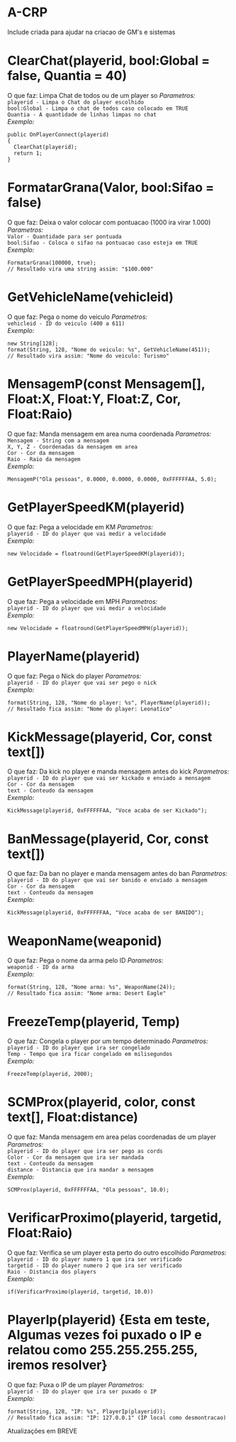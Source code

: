 # A-CRP

Include criada para ajudar na criacao de GM's e sistemas

# ClearChat(playerid, bool:Global = false, Quantia = 40)
O que faz: Limpa Chat de todos ou de um player so
*Parametros:*\
`playerid - Limpa o Chat do player escolhido`\
`bool:Global - Limpa o chat de todos caso colocado em TRUE`\
`Quantia - A quantidade de linhas limpas no chat`\
*Exemplo:*
```
public OnPlayerConnect(playerid)
{
  ClearChat(playerid);
  return 1;
}
```

# FormatarGrana(Valor, bool:Sifao = false)
O que faz: Deixa o valor colocar com pontuacao (1000 ira virar 1.000)
*Parametros:*\
`Valor - Quantidade para ser pontuada`\
`bool:Sifao - Coloca o sifao na pontuacao caso esteja em TRUE`\
*Exemplo:*
```
FormatarGrana(100000, true);
// Resultado vira uma string assim: "$100.000"
```

# GetVehicleName(vehicleid)
O que faz: Pega o nome do veiculo
*Parametros:*\
`vehicleid - ID do veiculo (400 a 611)`\
*Exemplo:*
```
new String[128];
format(String, 128, "Nome do veiculo: %s", GetVehicleName(451));
// Resultado vira assim: "Nome do veiculo: Turismo"
```

# MensagemP(const Mensagem[], Float:X, Float:Y, Float:Z, Cor, Float:Raio)
O que faz: Manda mensagem em area numa coordenada
*Parametros:*\
`Mensagem - String com a mensagem`\
`X, Y, Z - Coordenadas da mensagem em area`\
`Cor - Cor da mensagem`\
`Raio - Raio da mensagem`\
*Exemplo:*
```
MensagemP("Ola pessoas", 0.0000, 0.0000, 0.0000, 0xFFFFFFAA, 5.0);
```

# GetPlayerSpeedKM(playerid)
O que faz: Pega a velocidade em KM 
*Parametros:*\
`playerid - ID do player que vai medir a velocidade`\
*Exemplo:*
```
new Velocidade = floatround(GetPlayerSpeedKM(playerid));
```

# GetPlayerSpeedMPH(playerid)
O que faz: Pega a velocidade em MPH
*Parametros:*\
`playerid - ID do player que vai medir a velocidade`\
*Exemplo:*
```
new Velocidade = floatround(GetPlayerSpeedMPH(playerid));
```

# PlayerName(playerid)
O que faz: Pega o Nick do player
*Parametros:*\
`playerid - ID do player que vai ser pego o nick`\
*Exemplo:*
```
format(String, 128, "Nome do player: %s", PlayerName(playerid));
// Resultado fica assim: "Nome do player: Leonatico"
```

# KickMessage(playerid, Cor, const text[])
O que faz: Da kick no player e manda mensagem antes do kick
*Parametros:*\
`playerid - ID do player que vai ser kickado e enviado a mensagem`\
`Cor - Cor da mensagem`\
`text - Conteudo da mensagem`\
*Exemplo:*
```
KickMessage(playerid, 0xFFFFFFAA, "Voce acaba de ser Kickado");
```

# BanMessage(playerid, Cor, const text[])
O que faz: Da ban no player e manda mensagem antes do ban
*Parametros:*\
`playerid - ID do player que vai ser banido e enviado a mensagem`\
`Cor - Cor da mensagem`\
`text - Conteudo da mensagem`\
*Exemplo:*
```
KickMessage(playerid, 0xFFFFFFAA, "Voce acaba de ser BANIDO");
```

# WeaponName(weaponid)
O que faz: Pega o nome da arma pelo ID
*Parametros:*\
`weaponid - ID da arma`\
*Exemplo:*
```
format(String, 128, "Nome arma: %s", WeaponName(24));
// Resultado fica assim: "Nome arma: Desert Eagle"
```

# FreezeTemp(playerid, Temp)
O que faz: Congela o player por um tempo determinado
*Parametros:*\
`playerid - ID do player que ira ser congelado`\
`Temp - Tempo que ira ficar congelado em milisegundos`\
*Exemplo:*
```
FreezeTemp(playerid, 2000);
```

# SCMProx(playerid, color, const text[], Float:distance)
O que faz: Manda mensagem em area pelas coordenadas de um player
*Parametros:*\
`playerid - ID do player que ira ser pego as cords`\
`Color - Cor da mensagem que ira ser mandada`\
`text - Conteudo da mensagem`\
`distance - Distancia que ira mandar a mensagem`\
*Exemplo:*
```
SCMProx(playerid, 0xFFFFFFAA, "Ola pessoas", 10.0);
```

# VerificarProximo(playerid, targetid, Float:Raio)
O que faz: Verifica se um player esta perto do outro escolhido
*Parametros:*\
`playerid - ID do player numero 1 que ira ser verificado`\
`targetid - ID do player numero 2 que ira ser verificado`\
`Raio - Distancia dos players`\
*Exemplo:*
```
if(VerificarProximo(playerid, targetid, 10.0))
```

# PlayerIp(playerid) {Esta em teste, Algumas vezes foi puxado o IP e relatou como 255.255.255.255, iremos resolver}
O que faz: Puxa o IP de um player 
*Parametros:*\
`playerid - ID do player que ira ser puxado o IP`\
*Exemplo:*
```
format(String, 128, "IP: %s", PlayerIp(playerid));
// Resultado fica assim: "IP: 127.0.0.1" (IP local como desmontracao)
```

Atualizações em BREVE
